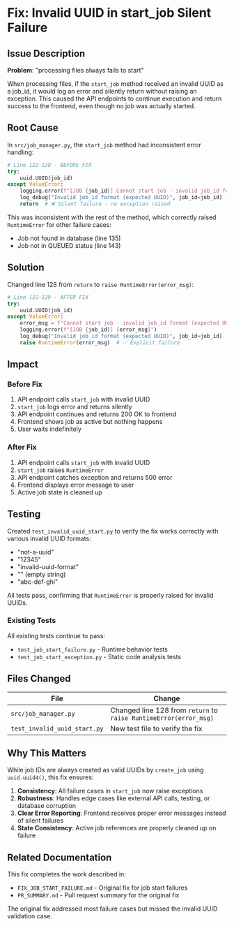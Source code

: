 # Fix: Invalid UUID in start_job Silent Failure

## Issue Description

**Problem**: "processing files always fails to start"

When processing files, if the `start_job` method received an invalid UUID as a job_id, it would log an error and silently return without raising an exception. This caused the API endpoints to continue execution and return success to the frontend, even though no job was actually started.

## Root Cause

In `src/job_manager.py`, the `start_job` method had inconsistent error handling:

```python
# Line 122-128 - BEFORE FIX
try:
    uuid.UUID(job_id)
except ValueError:
    logging.error(f"[JOB {job_id}] Cannot start job - invalid job_id format (expected UUID)")
    log_debug("Invalid job_id format (expected UUID)", job_id=job_id)
    return  # ❌ Silent failure - no exception raised
```

This was inconsistent with the rest of the method, which correctly raised `RuntimeError` for other failure cases:
- Job not found in database (line 135)
- Job not in QUEUED status (line 143)

## Solution

Changed line 128 from `return` to `raise RuntimeError(error_msg)`:

```python
# Line 122-129 - AFTER FIX
try:
    uuid.UUID(job_id)
except ValueError:
    error_msg = f"Cannot start job - invalid job_id format (expected UUID)"
    logging.error(f"[JOB {job_id}] {error_msg}")
    log_debug("Invalid job_id format (expected UUID)", job_id=job_id)
    raise RuntimeError(error_msg)  # ✅ Explicit failure
```

## Impact

### Before Fix
1. API endpoint calls `start_job` with invalid UUID
2. `start_job` logs error and returns silently
3. API endpoint continues and returns 200 OK to frontend
4. Frontend shows job as active but nothing happens
5. User waits indefinitely

### After Fix
1. API endpoint calls `start_job` with invalid UUID
2. `start_job` raises `RuntimeError`
3. API endpoint catches exception and returns 500 error
4. Frontend displays error message to user
5. Active job state is cleaned up

## Testing

Created `test_invalid_uuid_start.py` to verify the fix works correctly with various invalid UUID formats:
- "not-a-uuid"
- "12345"
- "invalid-uuid-format"
- "" (empty string)
- "abc-def-ghi"

All tests pass, confirming that `RuntimeError` is properly raised for invalid UUIDs.

### Existing Tests
All existing tests continue to pass:
- `test_job_start_failure.py` - Runtime behavior tests
- `test_job_start_exception.py` - Static code analysis tests

## Files Changed

| File | Change |
|------|--------|
| `src/job_manager.py` | Changed line 128 from `return` to `raise RuntimeError(error_msg)` |
| `test_invalid_uuid_start.py` | New test file to verify the fix |

## Why This Matters

While job IDs are always created as valid UUIDs by `create_job` using `uuid.uuid4()`, this fix ensures:
1. **Consistency**: All failure cases in `start_job` now raise exceptions
2. **Robustness**: Handles edge cases like external API calls, testing, or database corruption
3. **Clear Error Reporting**: Frontend receives proper error messages instead of silent failures
4. **State Consistency**: Active job references are properly cleaned up on failure

## Related Documentation

This fix completes the work described in:
- `FIX_JOB_START_FAILURE.md` - Original fix for job start failures
- `PR_SUMMARY.md` - Pull request summary for the original fix

The original fix addressed most failure cases but missed the invalid UUID validation case.
